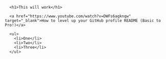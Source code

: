 <!DOCTYPE html>

<html lang="en">

  <head>
        <meta charset="utf-8">
  </head>

  <body>
    
      <h1>This will work</h1>
    
      <a href="https://www.youtube.com/watch?v=DWFs6aqknqw" target="_blank">How to level up your GitHub profile README (Basic to Pro!)</a>
      
      <ul>
        <li>One</li>
        <li>Two</li>
        <li>Three</li>
      </ul>
      
  </body>

</html>
